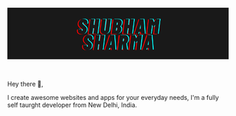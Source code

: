![name showcase image](./assets/vibes.png)

<p align="center">
<a href="https://twitter.com/shubhamthedev"><img height="30" src=""></a>&nbsp;&nbsp;
<a href="https://www.linkedin.com/in/shubhamthedev/"><img height="30" src=""></a>
</p>

Hey there 👋,

I create awesome websites and apps for your everyday needs, I'm a fully self taurght developer from New Delhi, India.
